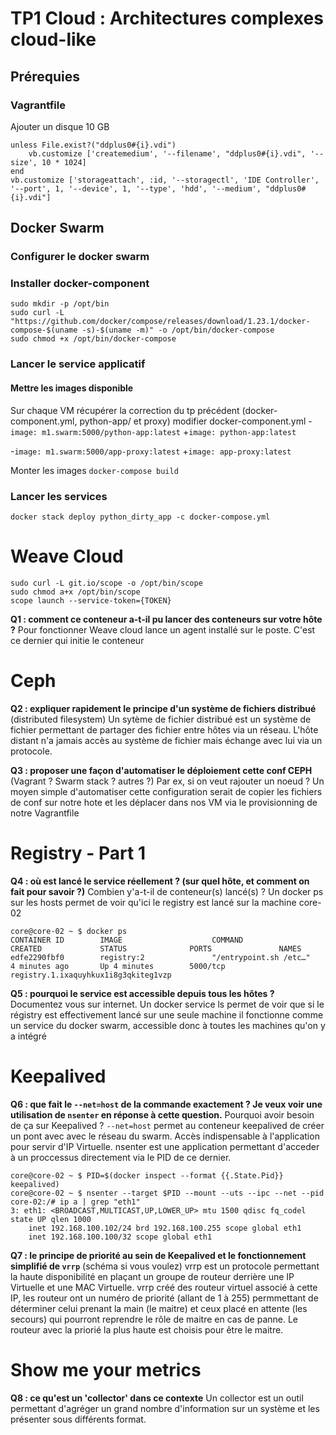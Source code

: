 # TP1 Cloud : Architectures complexes cloud-like
## Prérequies
### Vagrantfile
Ajouter un disque 10 GB
```
unless File.exist?("ddplus0#{i}.vdi")
    vb.customize ['createmedium', '--filename', "ddplus0#{i}.vdi", '--size', 10 * 1024]
end
vb.customize ['storageattach', :id, '--storagectl', 'IDE Controller', '--port', 1, '--device', 1, '--type', 'hdd', '--medium', "ddplus0#{i}.vdi"]
```
## Docker Swarm
### Configurer le docker swarm
### Installer docker-component
```
sudo mkdir -p /opt/bin
sudo curl -L "https://github.com/docker/compose/releases/download/1.23.1/docker-compose-$(uname -s)-$(uname -m)" -o /opt/bin/docker-compose
sudo chmod +x /opt/bin/docker-compose
```
### Lancer le service applicatif
#### Mettre les images disponible
Sur chaque VM récupérer la correction du tp précédent (docker-component.yml, python-app/ et proxy)
modifier docker-component.yml
-`image: m1.swarm:5000/python-app:latest`
+`image: python-app:latest`

-`image: m1.swarm:5000/app-proxy:latest`
+`image: app-proxy:latest`

Monter les images
`docker-compose build`
### Lancer les services
`docker stack deploy python_dirty_app -c docker-compose.yml`
# Weave Cloud
```
sudo curl -L git.io/scope -o /opt/bin/scope
sudo chmod a+x /opt/bin/scope
scope launch --service-token={TOKEN}
```
**Q1 : comment ce conteneur a-t-il pu lancer des conteneurs sur votre hôte ?**
Pour fonctionner Weave cloud lance un agent installé sur le poste. C'est ce dernier qui initie le conteneur 
# Ceph
**Q2 : expliquer rapidement le principe d'un système de fichiers distribué** (distributed filesystem)
Un sytème de fichier distribué est un système de fichier permettant de partager des fichier entre hôtes via un réseau. L'hôte distant n'a jamais accès au système de fichier mais échange avec lui via un protocole.

**Q3 : proposer une façon d'automatiser le déploiement cette conf CEPH** (Vagrant ? Swarm stack ? autres ?) Par ex, si on veut rajouter un noeud ?
Un moyen simple d'automatiser cette configuration serait de copier les fichiers de conf sur notre hote et les déplacer dans nos VM via le provisionning de notre Vagrantfile

# Registry - Part 1
**Q4 : où est lancé le service réellement ? (sur quel hôte, et comment on fait pour savoir ?)** Combien y'a-t-il de conteneur(s) lancé(s) ?
Un docker ps sur les hosts permet de voir qu'ici le registry est lancé sur la machine core-02
```
core@core-02 ~ $ docker ps
CONTAINER ID        IMAGE                    COMMAND                  CREATED             STATUS              PORTS               NAMES
edfe2290fbf0        registry:2               "/entrypoint.sh /etc…"   4 minutes ago       Up 4 minutes        5000/tcp            registry.1.ixaquyhkux1i8g3qkiteg1vzp
```

**Q5 : pourquoi le service est accessible depuis tous les hôtes ?** Documentez vous sur internet.
Un docker service ls permet de voir que si le régistry est effectivement lancé sur une seule machine il fonctionne comme un service du docker swarm, accessible donc à toutes les machines qu'on y a intégré
# Keepalived
**Q6 : que fait le `--net=host` de la commande exactement ? Je veux voir une utilisation de `nsenter` en réponse à cette question.** Pourquoi avoir besoin de ça sur Keepalived ? 
`--net=host` permet au conteneur keepalived de créer un pont avec avec le réseau du swarm. Accès indispensable à l'application pour servir d'IP Virtuelle.
nsenter est une application permettant d'acceder à un proccessus directement via le PID de ce dernier.
```
core@core-02 ~ $ PID=$(docker inspect --format {{.State.Pid}} keepalived)
core@core-02 ~ $ nsenter --target $PID --mount --uts --ipc --net --pid
core-02:/# ip a | grep "eth1"
3: eth1: <BROADCAST,MULTICAST,UP,LOWER_UP> mtu 1500 qdisc fq_codel state UP qlen 1000
    inet 192.168.100.102/24 brd 192.168.100.255 scope global eth1
    inet 192.168.100.100/32 scope global eth1
```
**Q7 : le principe de priorité au sein de Keepalived et le fonctionnement simplifié de `vrrp`** (schéma si vous voulez)
vrrp est un protocole permettant la haute disponibilité en plaçant un groupe de routeur derrière une IP Virtuelle et une MAC Virtuelle. vrrp créé des routeur virtuel associé à cette IP, les routeur ont un numéro de priorité (allant de 1 à 255) permmettant de déterminer celui prenant la main (le maitre) et ceux placé en attente (les secours) qui pourront reprendre le rôle de maitre en cas de panne. Le routeur avec la priorié la plus haute est choisis pour être le maitre.
# Show me your metrics
**Q8 : ce qu'est un 'collector' dans ce contexte**
Un collector est un outil permettant d'agréger un grand nombre d'information sur un système et les présenter sous différents format.
